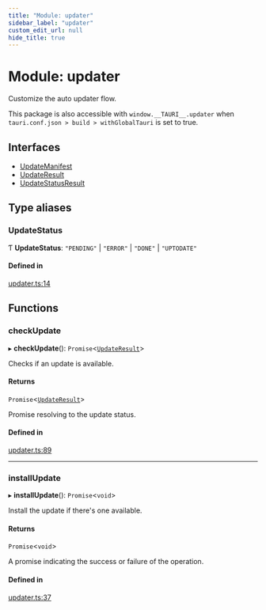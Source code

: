 ```yaml
---
title: "Module: updater"
sidebar_label: "updater"
custom_edit_url: null
hide_title: true
---
```


# Module: updater

Customize the auto updater flow.

This package is also accessible with `window.__TAURI__.updater` when `tauri.conf.json > build > withGlobalTauri` is set to true.

## Interfaces

- [UpdateManifest](../interfaces/updater.UpdateManifest.md)
- [UpdateResult](../interfaces/updater.UpdateResult.md)
- [UpdateStatusResult](../interfaces/updater.UpdateStatusResult.md)

## Type aliases

### UpdateStatus

Ƭ **UpdateStatus**: ``"PENDING"`` \| ``"ERROR"`` \| ``"DONE"`` \| ``"UPTODATE"``

#### Defined in

[updater.ts:14](https://github.com/tauri-apps/tauri/blob/fbb405b/tooling/api/src/updater.ts#L14)

## Functions

### checkUpdate

▸ **checkUpdate**(): `Promise`<[`UpdateResult`](../interfaces/updater.UpdateResult.md)\>

Checks if an update is available.

#### Returns

`Promise`<[`UpdateResult`](../interfaces/updater.UpdateResult.md)\>

Promise resolving to the update status.

#### Defined in

[updater.ts:89](https://github.com/tauri-apps/tauri/blob/fbb405b/tooling/api/src/updater.ts#L89)

___

### installUpdate

▸ **installUpdate**(): `Promise`<`void`\>

Install the update if there's one available.

#### Returns

`Promise`<`void`\>

A promise indicating the success or failure of the operation.

#### Defined in

[updater.ts:37](https://github.com/tauri-apps/tauri/blob/fbb405b/tooling/api/src/updater.ts#L37)
